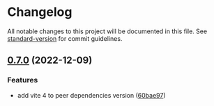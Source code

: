 # Changelog

All notable changes to this project will be documented in this file. See [standard-version](https://github.com/conventional-changelog/standard-version) for commit guidelines.

## [0.7.0](https://github.com/stafyniaksacha/vite-plugin-fonts/compare/v0.6.0...v0.7.0) (2022-12-09)


### Features

* add vite 4 to peer dependencies version ([60bae97](https://github.com/stafyniaksacha/vite-plugin-fonts/commit/60bae97fcad268c73009c9950f07ce05ed50b785))
